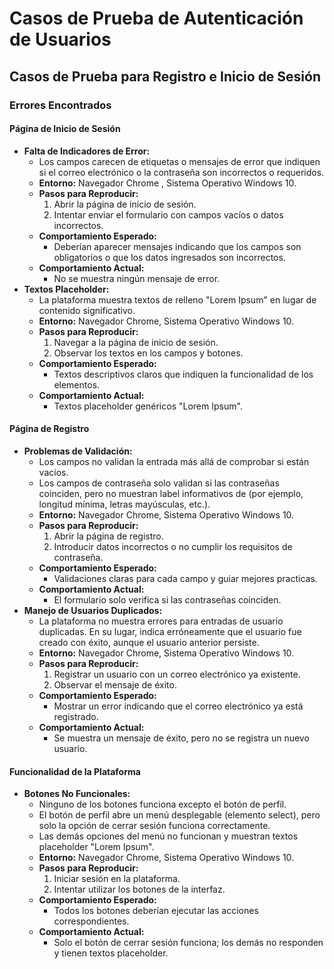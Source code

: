 # Casos de Prueba de Autenticación de Usuarios

## Casos de Prueba para Registro e Inicio de Sesión

### Errores Encontrados

#### Página de Inicio de Sesión
- **Falta de Indicadores de Error:**
  - Los campos carecen de etiquetas o mensajes de error que indiquen si el correo electrónico o la contraseña son incorrectos o requeridos.
  - **Entorno:** Navegador Chrome , Sistema Operativo Windows 10.
  - **Pasos para Reproducir:**
    1. Abrir la página de inicio de sesión.
    2. Intentar enviar el formulario con campos vacíos o datos incorrectos.
  - **Comportamiento Esperado:**
    - Deberían aparecer mensajes indicando que los campos son obligatorios o que los datos ingresados son incorrectos.
  - **Comportamiento Actual:**
    - No se muestra ningún mensaje de error.
- **Textos Placeholder:**
  - La plataforma muestra textos de relleno "Lorem Ipsum" en lugar de contenido significativo.
  - **Entorno:** Navegador Chrome, Sistema Operativo Windows 10.
  - **Pasos para Reproducir:**
    1. Navegar a la página de inicio de sesión.
    2. Observar los textos en los campos y botones.
  - **Comportamiento Esperado:**
    - Textos descriptivos claros que indiquen la funcionalidad de los elementos.
  - **Comportamiento Actual:**
    - Textos placeholder genéricos "Lorem Ipsum".

#### Página de Registro
- **Problemas de Validación:**
  - Los campos no validan la entrada más allá de comprobar si están vacíos.
  - Los campos de contraseña solo validan si las contraseñas coinciden, pero no muestran label informativos de  (por ejemplo, longitud mínima, letras mayúsculas, etc.).
  - **Entorno:** Navegador Chrome, Sistema Operativo Windows 10.
  - **Pasos para Reproducir:**
    1. Abrir la página de registro.
    2. Introducir datos incorrectos o no cumplir los requisitos de contraseña.
  - **Comportamiento Esperado:**
    - Validaciones claras para cada campo y guiar mejores practicas.
  - **Comportamiento Actual:**
    - El formulario solo verifica  si las contraseñas coinciden.
- **Manejo de Usuarios Duplicados:**
  - La plataforma no muestra errores para entradas de usuario duplicadas. En su lugar, indica erróneamente que el usuario fue creado con éxito, aunque el usuario anterior persiste.
  - **Entorno:** Navegador Chrome, Sistema Operativo Windows 10.
  - **Pasos para Reproducir:**
    1. Registrar un usuario con un correo electrónico ya existente.
    2. Observar el mensaje de éxito.
  - **Comportamiento Esperado:**
    - Mostrar un error indicando que el correo electrónico ya está registrado.
  - **Comportamiento Actual:**
    - Se muestra un mensaje de éxito, pero no se registra un nuevo usuario.

#### Funcionalidad de la Plataforma
- **Botones No Funcionales:**
  - Ninguno de los botones funciona excepto el botón de perfil.
  - El botón de perfil abre un menú desplegable (elemento select), pero solo la opción de cerrar sesión funciona correctamente.
  - Las demás opciones del menú no funcionan y muestran textos placeholder "Lorem Ipsum".
  - **Entorno:** Navegador Chrome, Sistema Operativo Windows 10.
  - **Pasos para Reproducir:**
    1. Iniciar sesión en la plataforma.
    2. Intentar utilizar los botones de la interfaz.
  - **Comportamiento Esperado:**
    - Todos los botones deberían ejecutar las acciones correspondientes.
  - **Comportamiento Actual:**
    - Solo el botón de cerrar sesión funciona; los demás no responden y tienen textos placeholder.
